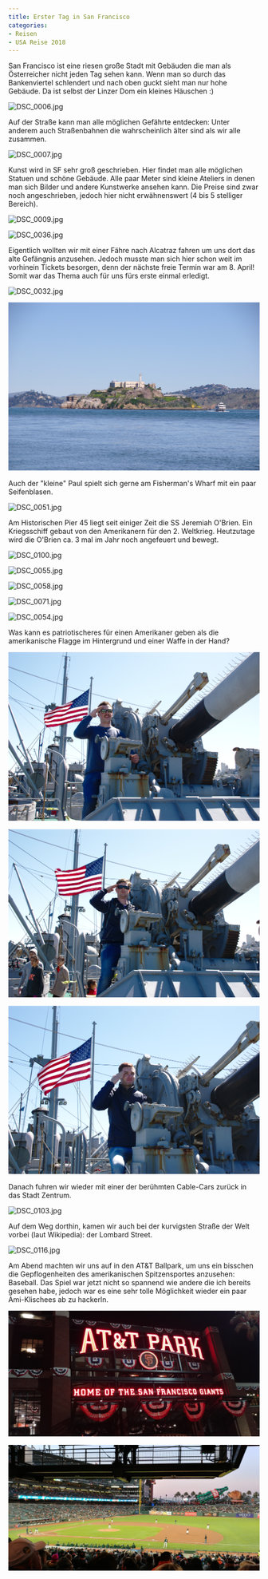 ```yaml
---
title: Erster Tag in San Francisco
categories:
- Reisen
- USA Reise 2018
---
```


San Francisco ist eine riesen große Stadt mit Gebäuden die man als Österreicher nicht jeden Tag sehen kann. Wenn man so durch das Bankenviertel schlendert und nach oben guckt sieht man nur hohe Gebäude.
Da ist selbst der Linzer Dom ein kleines Häuschen :)

![DSC_0006.jpg](/assets/images/DSC_0006.jpg)

Auf der Straße kann man alle möglichen Gefährte entdecken: Unter anderem auch Straßenbahnen die wahrscheinlich älter sind als wir alle zusammen.

![DSC_0007.jpg](/assets/images/DSC_0007.jpg)

Kunst wird in SF sehr groß geschrieben. Hier findet man alle möglichen Statuen und schöne Gebäude. Alle paar Meter sind kleine Ateliers in denen man sich Bilder und andere Kunstwerke ansehen kann. Die Preise sind zwar noch angeschrieben, jedoch hier nicht erwähnenswert (4 bis 5 stelliger Bereich).

![DSC_0009.jpg](/assets/images/DSC_0009.jpg)

![DSC_0036.jpg](/assets/images/DSC_0036.jpg)

Eigentlich wollten wir mit einer Fähre nach Alcatraz fahren um uns dort das alte Gefängnis anzusehen. Jedoch musste man sich hier schon weit im vorhinein Tickets besorgen, denn der nächste freie Termin war am 8. April! Somit war das Thema auch für uns fürs erste einmal erledigt.

![DSC_0032.jpg](/assets/images/DSC_0032.jpg)

![DSC_0038.jpg](/assets/images/DSC_0038.jpg)

Auch der "kleine" Paul spielt sich gerne am Fisherman's Wharf mit ein paar Seifenblasen.

![DSC_0051.jpg](/assets/images/DSC_0051.jpg)

Am Historischen Pier 45 liegt seit einiger Zeit die SS Jeremiah O'Brien. Ein Kriegsschiff gebaut von den Amerikanern für den 2. Weltkrieg. Heutzutage wird die O'Brien ca. 3 mal im Jahr noch angefeuert und bewegt.

![DSC_0100.jpg](/assets/images/DSC_0100.jpg)

![DSC_0055.jpg](/assets/images/DSC_0055.jpg)

![DSC_0058.jpg](/assets/images/DSC_0058.jpg)

![DSC_0071.jpg](/assets/images/DSC_0071.jpg)

![DSC_0054.jpg](/assets/images/DSC_0054.jpg)

Was kann es patriotischeres für einen Amerikaner geben als die amerikanische Flagge im Hintergrund und einer Waffe in der Hand?

![DSC_0094.jpg](/assets/images/DSC_0094.jpg)

![DSC_0095.jpg](/assets/images/DSC_0095.jpg)

![DSC_0097.jpg](/assets/images/DSC_0097.jpg)

Danach fuhren wir wieder mit einer der berühmten Cable-Cars zurück in das Stadt Zentrum.

![DSC_0103.jpg](/assets/images/DSC_0103.jpg)

Auf dem Weg dorthin, kamen wir auch bei der kurvigsten Straße der Welt vorbei (laut Wikipedia): der Lombard Street.

![DSC_0116.jpg](/assets/images/DSC_0116.jpg)

Am Abend machten wir uns auf in den AT&T Ballpark, um uns ein bisschen die Gepflogenheiten des amerikanischen Spitzensportes anzusehen: Baseball. Das Spiel war jetzt nicht so spannend wie andere die ich bereits gesehen habe, jedoch war es eine sehr tolle Möglichkeit wieder ein paar Ami-Klischees ab zu hackerln.

![20180326_212715.jpg](/assets/images/20180326_212715.jpg)

![20180326_192931_HDR.jpg](/assets/images/20180326_192931_HDR.jpg)
